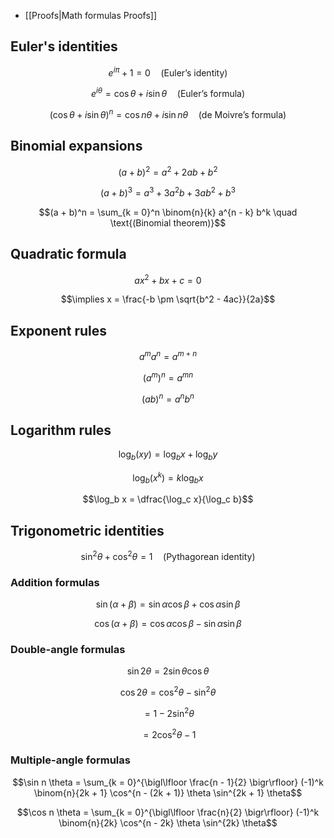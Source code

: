 * [[Proofs|Math formulas Proofs]]

## Euler's identities

$$e^{i \pi} + 1 = 0 \quad \text{(Euler's identity)}$$

$$e^{i \theta} = \cos \theta + i \sin \theta \quad \text{(Euler's formula)}$$

$$(\cos \theta + i \sin \theta)^n = \cos n \theta + i \sin n \theta \quad \text{(de Moivre's formula)}$$

## Binomial expansions

$$(a + b)^2 = a^2 + 2ab + b^2$$

$$(a + b)^3 = a^3 + 3a^2 b + 3ab^2 + b^3$$

$$(a + b)^n = \sum_{k = 0}^n \binom{n}{k} a^{n - k} b^k \quad \text{(Binomial theorem)}$$

## Quadratic formula

$$ax^2 + bx + c = 0$$

$$\implies x = \frac{-b \pm \sqrt{b^2 - 4ac}}{2a}$$

## Exponent rules

$$a^m a^n = a^{m + n}$$

$$(a^m)^n = a^{mn}$$

$$(ab)^n = a^n b^n$$

## Logarithm rules

$$\log_b (xy) = \log_b x + \log_b y$$

$$\log_b (x^k) = k \log_b x$$

$$\log_b x = \dfrac{\log_c x}{\log_c b}$$

## Trigonometric identities

$$\sin^2 \theta + \cos^2 \theta = 1 \quad \text{(Pythagorean identity)}$$

### Addition formulas

$$\sin(\alpha + \beta) = \sin \alpha \cos \beta + \cos \alpha \sin \beta$$

$$\cos(\alpha + \beta) = \cos \alpha \cos \beta - \sin \alpha \sin \beta$$

### Double-angle formulas

$$\sin 2 \theta = 2 \sin \theta \cos \theta$$

$$\cos 2 \theta = \cos^2 \theta - \sin^2 \theta$$

$$= 1 - 2 \sin^2 \theta$$

$$= 2 \cos^2 \theta - 1$$

### Multiple-angle formulas

$$\sin n \theta = \sum_{k = 0}^{\bigl\lfloor \frac{n - 1}{2} \bigr\rfloor} (-1)^k \binom{n}{2k + 1} \cos^{n - (2k + 1)} \theta \sin^{2k + 1} \theta$$

$$\cos n \theta = \sum_{k = 0}^{\bigl\lfloor \frac{n}{2} \bigr\rfloor} (-1)^k \binom{n}{2k} \cos^{n - 2k} \theta \sin^{2k} \theta$$
